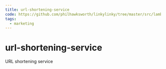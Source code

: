```yaml
---
title: url-shortening-service
code: https://github.com/philhawksworth/linkylinky/tree/master/src/lambda
tags: 
  - marketing
---
```


# url-shortening-service

URL shortening service 
